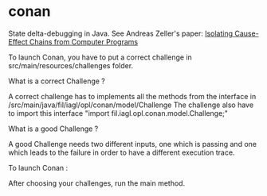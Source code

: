 # conan

State delta-debugging in Java. See Andreas Zeller's paper: [Isolating Cause-Effect Chains from Computer Programs](http://swtv.kaist.ac.kr/courses/cs750b-sw-model-checking-fall-06/cs750b-sw-model-checking-fall-06/p201-zeller.pdf)

To launch Conan, you have to put a correct challenge in src/main/resources/challenges folder.

What is a correct Challenge ?

A correct challenge has to implements all the methods from the interface in /src/main/java/fil/iagl/opl/conan/model/Challenge
The challenge also have to import this interface "import fil.iagl.opl.conan.model.Challenge;"

What is a good Challenge ?

A good Challenge needs two different inputs, one which is passing and one which leads to the failure in order to have a different execution trace.

To launch Conan :

After choosing your challenges, run the main method.